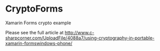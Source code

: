 # CryptoForms
Xamarin Forms crypto example

Please see the full article at http://www.c-sharpcorner.com/UploadFile/4088a7/using-cryptography-in-portable-xamarin-formswindows-phone/
